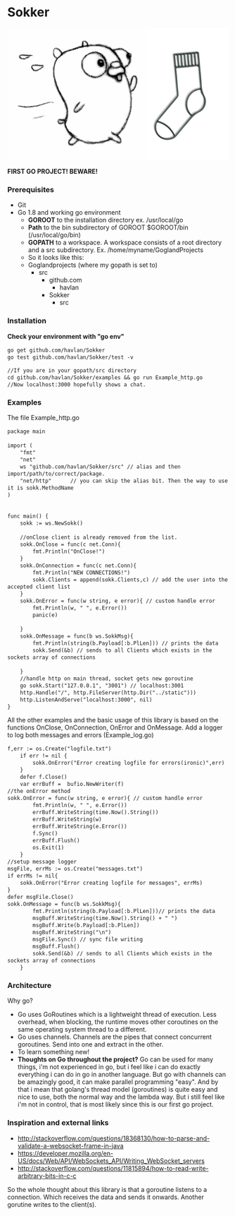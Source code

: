 # Sokker
![Alt text](/logo/sokker2.jpg?raw=true "Sokker logo")



**FIRST GO PROJECT! BEWARE!**
### Prerequisites
- Git
- Go 1.8 and working go environment
  - **GOROOT** to the installation directory ex. /usr/local/go
  - **Path** to the bin subdirectory of GOROOT $GOROOT/bin (/usr/local/go/bin)
  - **GOPATH** to a workspace. A workspace consists of a root directory and a src subdirectory. Ex. /home/myname/GoglandProjects
  - So it looks like this:
  - Goglandprojects (where my gopath is set to)
     - src 
       - github.com
         - havlan
	 	- Sokker
			- src
  
### Installation

**Check your environment with "go env"**
```
go get github.com/havlan/Sokker
go test github.com/havlan/Sokker/test -v
```
```
//If you are in your gopath/src directory
cd github.com/havlan/Sokker/examples && go run Example_http.go 
//Now localhost:3000 hopefully shows a chat.
```



### Examples
The file Example_http.go

```golang
package main

import (
	"fmt"
	"net"
	ws "github.com/havlan/Sokker/src" // alias and then import/path/to/correct/package. 
	"net/http"      // you can skip the alias bit. Then the way to use it is sokk.MethodName
)


func main() {
	sokk := ws.NewSokk()
	
	//onClose client is already removed from the list.
	sokk.OnClose = func(c net.Conn){
		fmt.Println("OnClose!")
	}
	sokk.OnConnection = func(c net.Conn){
		fmt.Println("NEW CONNECTIONS!")
		sokk.Clients = append(sokk.Clients,c) // add the user into the accepted client list
	}
	sokk.OnError = func(w string, e error){ // custom handle error
		fmt.Println(w, " ", e.Error())
		panic(e)
		
	}
	sokk.OnMessage = func(b ws.SokkMsg){
		fmt.Println(string(b.Payload[:b.PlLen])) // prints the data
		sokk.Send(&b) // sends to all Clients which exists in the sockets array of connections
		
	}
	//handle http on main thread, socket gets new goroutine
	go sokk.Start("127.0.0.1", "3001") // localhost:3001
	http.Handle("/", http.FileServer(http.Dir("../static")))
	http.ListenAndServe("localhost:3000", nil)
}

```
All the other examples and the basic usage of this library is based on the functions OnClose, OnConnection, OnError and OnMessage.
Add a logger to log both messages and errors (Example_log.go)

```golang
f,err := os.Create("logfile.txt")
	if err != nil {
		sokk.OnError("Error creating logfile for errors(ironic)",err)
	}
	defer f.Close()
	var errBuff =  bufio.NewWriter(f)
//the onError method
sokk.OnError = func(w string, e error){ // custom handle error
		fmt.Println(w, " ", e.Error())
		errBuff.WriteString(time.Now().String())
		errBuff.WriteString(w)
		errBuff.WriteString(e.Error())
		f.Sync()
		errBuff.Flush()
		os.Exit(1)
	}
//setup message logger
msgFile, errMs := os.Create("messages.txt")
if errMs != nil{
	sokk.OnError("Error creating logfile for messages", errMs)
}
defer msgFile.Close()
sokk.OnMessage = func(b ws.SokkMsg){
		fmt.Println(string(b.Payload[:b.PlLen]))// prints the data
		msgBuff.WriteString(time.Now().String() + " ")
		msgBuff.Write(b.Payload[:b.PlLen])
		msgBuff.WriteString("\n")
		msgFile.Sync() // sync file writing
		msgBuff.Flush()
		sokk.Send(&b) // sends to all Clients which exists in the sockets array of connections
	}

```


### Architecture

Why go?
- Go uses GoRoutines which is a lightweight thread of execution. Less overhead, when blocking, the runtime moves other coroutines on the same operating system thread to a different.  
- Go uses channels. Channels are the pipes that connect concurrent goroutines. Send into one and extract in the other.
- To learn something new!  
- **Thoughts on Go throughout the project?** Go can be used for many things, i'm not experienced in go, but i feel like i can do exactly everything i can do in go in another language. But go with channels can be amazingly good, it can make parallel programming "easy". And by that i mean that golang's thread model (goroutines) is quite easy and nice to use, both the normal way and the lambda way. But i still feel like i'm not in control, that is most likely since this is our first go project.



### Inspiration and external links
- http://stackoverflow.com/questions/18368130/how-to-parse-and-validate-a-websocket-frame-in-java
- https://developer.mozilla.org/en-US/docs/Web/API/WebSockets_API/Writing_WebSocket_servers
- http://stackoverflow.com/questions/11815894/how-to-read-write-arbitrary-bits-in-c-c

So the whole thought about this library is that a goroutine listens to a connection. Which receives the data and sends it onwards. Another gorutine writes to the client(s). 
